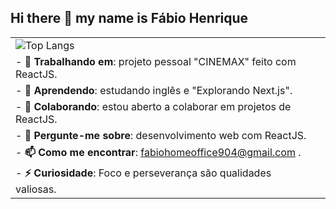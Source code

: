 ## Hi there 👋 my name is Fábio Henrique

<!--
**FabioHenrique023/FabioHenrique023** is a ✨ _special_ ✨ repository because its `README.md` (this file) appears on your GitHub profile.
-->

| | |
|---|---|
| ![Top Langs](https://github-readme-stats.vercel.app/api/top-langs/?username=FabioHenrique023&layout=compact) |
| - **🔭 Trabalhando em**: projeto pessoal "CINEMAX" feito com ReactJS. |
| - **🌱 Aprendendo**: estudando inglês e "Explorando Next.js". | |
| - **👯 Colaborando**: estou aberto a colaborar em projetos de ReactJS. | |
| - **💬 Pergunte-me sobre**: desenvolvimento web com ReactJS. | |
| - **📫 Como me encontrar**: fabiohomeoffice904@gmail.com . | |
| - **⚡ Curiosidade**: Foco e perseverança são qualidades valiosas. | |
